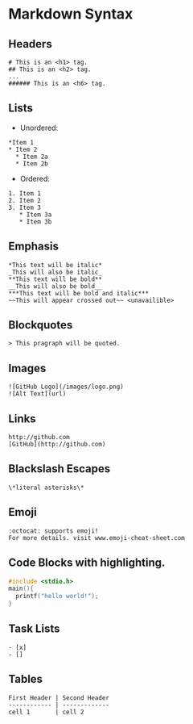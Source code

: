 # Markdown Syntax

## Headers
```
# This is an <h1> tag.
## This is an <h2> tag.
...
###### This is an <h6> tag.
```

## Lists
* Unordered:
```
*Item 1
* Item 2
  * Item 2a
  * Item 2b
```
* Ordered:
```
1. Item 1
2. Item 2
3. Item 3
   * Item 3a
   * Item 3b
```

## Emphasis
```
*This text will be italic*
_This will also be italic_
**This text will be bold**
__This will also be bold__
***This text will be bold and italic***
~~This will appear crossed out~~ <unavailible>
```

## Blockquotes
```
> This pragraph will be quoted.
```

## Images
```
![GitHub Logo](/images/logo.png)
![Alt Text](url)
```

## Links
```
http://github.com
[GitHub](http://github.com)
```

## Blackslash Escapes
```
\*literal asterisks\*
```

## Emoji
```
:octocat: supports emoji!
For more details. visit www.emoji-cheat-sheet.com
```

## Code Blocks with highlighting.
```c
#include <stdio.h>
main(){
  printf("hello world!");
}
```

## Task Lists
```
- [x]
- []
```

## Tables
```
First Header | Second Header
------------ | -------------
cell 1       | cell 2
```
